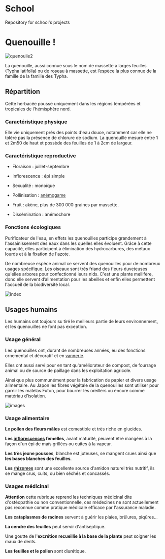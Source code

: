 # School
Repository for school's projects


# Quenouille !
![quenouile2](https://user-images.githubusercontent.com/92146571/137508754-e53045d0-dc6d-4a39-b65e-9b2b27cd910b.jpeg)

La quenouille, aussi connue sous le nom de massette à larges feuilles (Typha latifolia) ou de roseau à massette, est l’espèce la plus connue de la famille de la famille des Typha.

## Répartition
Cette herbacée pousse uniquement dans les régions tempérées et tropicales de l'hémisphère nord.

### Caractéristique physique
Elle vie uniquement près des points d'eau douce, notamment car elle ne tolère pas la présence de chlorure de sodium. La quenouille mesure entre 1 et 2m50 de haut et possède des feuilles de 1 à 2cm de largeur.

### Caractéristique reproductive

* Floraison : juillet-septembre

* Inflorescence : épi simple

* Sexualité : monoïque

* Pollinisation : [anémogame](https://fr.wikipedia.org/wiki/An%C3%A9mophilie)

* Fruit : akène, plus de 300 000 graines par massette.

* Dissémination : anémochore

### Fonctions écologiques
Purificateur de l'eau, en effets les quenouilles participe grandement à l'assainissement des eaux dans les quelles elles évoluent. Grâce à cette capacité, elles participent à élimination des hydrocarbures, des métaux lourds et à la fixation de l'azote.

De nombreuse espèce animal ce servent des quenouilles pour de nombreux usages spécifique. Les oiseaux sont très friand des fleurs duveteuses qu'elles arbores pour confectionné leurs nids. C'est une plante mellifère, donc elle servent d’alimentation pour les abeilles et enfin elles permettent l'accueil de la biodiversité local.

![index](https://user-images.githubusercontent.com/92146571/137508831-58331ecd-1c2c-4ccb-bec7-5c9e999510d0.jpeg)

## Usages humains
Les humains ont toujours su tiré le meilleurs partie de leurs environnement, et les quenouilles ne font pas exception.

### Usage général
Les quenouilles ont, durant de nombreuses années, eu des fonctions ornemental et décoratif et en [vannerie](https://fr.wikipedia.org/wiki/Vannerie).

Elles ont aussi servi pour en tant qu'améliorateur de compost, de fourrage animal ou de source de paillage dans les exploitation agricole.

Ainsi que plus communément pour la fabrication de papier et divers usage alimentaire. Au Japon les fibres végétale de la quenouilles sont utiliser pour garnir les matelas Futon, pour bourrer les oreillers ou encore comme matériau d’isolation.

![images](https://user-images.githubusercontent.com/92146571/137508951-d63986b1-2e91-4fd1-97f0-5ad3453e40b0.jpeg)

### Usage alimentaire
__Le pollen des fleurs mâles__ est comestible et très riche en glucides.

__Les [inflorescences](https://fr.wikipedia.org/wiki/Inflorescence) femelles__, avant maturité, peuvent être mangées à la façon d'un épi de maïs grillées ou cuites à la vapeur.

__Les très jeune pousses__, blanche est juteuses, se mangent crues ainsi que __les bases blanches des feuilles__.

__Les [rhizomes](https://fr.wikipedia.org/wiki/Rhizome)__ sont une excellente source d'amidon naturel très nutritif, ils se mange crus, cuits, ou bien séchés et concassés.

### Usages médicinal
__Attention__ cette rubrique reprend les techniques médicinal dite d'ostéopathie ou non conventionnelle, ces médecines ne sont actuellement pas reconnue comme pratique médicale efficace par l'assurance maladie.

__Les cataplasmes de racines__ servent à guérir les plaies, brûlures, piqûres...

__La cendre des feuilles__ peut servir d'antiseptique.

Une goutte de l'__excrétion recueillie à la base de la plante__ peut soigner les maux de dents.

__Les feuilles et le pollen__ sont diurétique.
